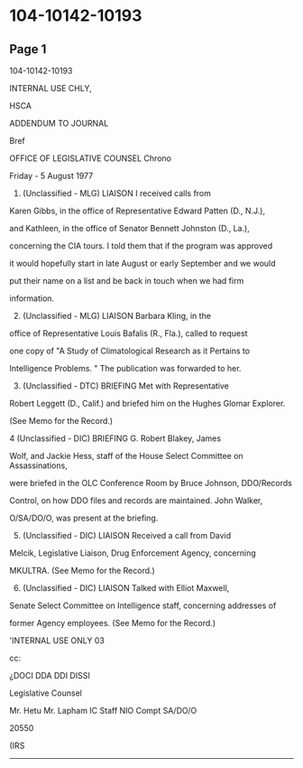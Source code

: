 # 104-10142-10193

## Page 1

104-10142-10193

INTERNAL USE CHLY,

HSCA

ADDENDUM TO JOURNAL

Bref

OFFICE OF LEGISLATIVE COUNSEL Chrono

Friday - 5 August 1977

1. (Unclassified - MLG) LIAISON I received calls from

Karen Gibbs, in the office of Representative Edward Patten (D., N.J.),

and Kathleen, in the office of Senator Bennett Johnston (D., La.),

concerning the CIA tours. I told them that if the program was approved

it would hopefully start in late August or early September and we would

put their name on a list and be back in touch when we had firm

information.

2. (Unclassified - MLG) LIAISON Barbara Kling, in the

office of Representative Louis Bafalis (R., Fla.), called to request

one copy of "A Study of Climatological Research as it Pertains to

Intelligence Problems. " The publication was forwarded to her.

3. (Unclassified - DTC) BRIEFING Met with Representative

Robert Leggett (D., Calif.) and briefed him on the Hughes Glomar Explorer.

(See Memo for the Record.)

4 (Unclassified - DIC) BRIEFING G. Robert Blakey, James

Wolf, and Jackie Hess, staff of the House Select Committee on Assassinations,

were briefed in the OLC Conference Room by Bruce Johnson, DDO/Records

Control, on how DDO files and records are maintained. John Walker,

O/SA/DO/O, was present at the briefing.

5. (Unclassified - DIC) LIAISON Received a call from David

Melcik, Legislative Liaison, Drug Enforcement Agency, concerning

MKULTRA. (See Memo for the Record.)

6. (Unclassified - DIC) LIAISON Talked with Elliot Maxwell,

Senate Select Committee on Intelligence staff, concerning addresses of

former Agency employees. (See Memo for the Record.)

'INTERNAL USE ONLY 03

cc:

¿DOCI DDA DDI DISSI

Legislative Counsel

Mr. Hetu Mr. Lapham IC Staff NIO Compt SA/DO/O

20550

(IRS

---

